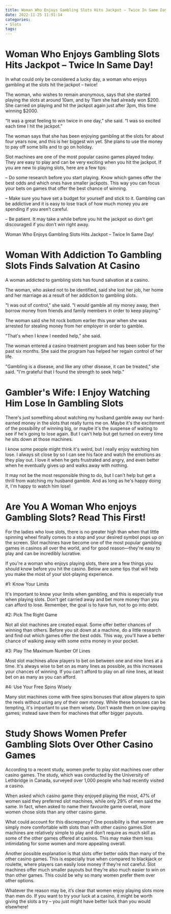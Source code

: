 ```yaml
---
title: Woman Who Enjoys Gambling Slots Hits Jackpot – Twice In Same Day!
date: 2022-11-25 11:51:14
categories:
- Slots
tags:
---
```



#  Woman Who Enjoys Gambling Slots Hits Jackpot – Twice In Same Day!

In what could only be considered a lucky day, a woman who enjoys gambling at the slots hit the jackpot – twice!

The woman, who wishes to remain anonymous, says that she started playing the slots at around 10am, and by 11am she had already won $200. She carried on playing and hit the jackpot again just after 3pm, this time winning $2000.

“It was a great feeling to win twice in one day,” she said. “I was so excited each time I hit the jackpot.”

The woman says that she has been enjoying gambling at the slots for about four years now, and this is her biggest win yet. She plans to use the money to pay off some bills and to go on holiday.

Slot machines are one of the most popular casino games played today. They are easy to play and can be very exciting when you hit the jackpot. If you are new to playing slots, here are a few tips:

– Do some research before you start playing. Know which games offer the best odds and which ones have smaller jackpots. This way you can focus your bets on games that offer the best chance of winning.

– Make sure you have set a budget for yourself and stick to it. Gambling can be addictive and it is easy to lose track of how much money you are spending if you aren’t careful.

– Be patient. It may take a while before you hit the jackpot so don’t get discouraged if you don’t win right away.


Woman Who Enjoys Gambling Slots Hits Jackpot – Twice In Same Day!

#  Woman With Addiction To Gambling Slots Finds Salvation At Casino

A woman addicted to gambling slots has found salvation at a casino.

The woman, who asked not to be identified, said she lost her job, her home and her marriage as a result of her addiction to gambling slots.

"I was out of control," she said. "I would gamble all my money away, then borrow money from friends and family members in order to keep playing."

The woman said she hit rock bottom earlier this year when she was arrested for stealing money from her employer in order to gamble.

"That's when I knew I needed help," she said.

The woman entered a casino treatment program and has been sober for the past six months. She said the program has helped her regain control of her life.

"Gambling is a disease, and like any other disease, it can be treated," she said. "I'm grateful that I found the strength to seek help."

#  Gambler's Wife: I Enjoy Watching Him Lose In Gambling Slots

There's just something about watching my husband gamble away our hard-earned money in the slots that really turns me on. Maybe it's the excitement of the possibility of winning big, or maybe it's the suspense of waiting to see if he's going to lose again. But I can't help but get turned on every time he sits down at those machines.

I know some people might think it's weird, but I really enjoy watching him lose. I always sit close by so I can see his face and watch the emotions as they play out. I love it when he gets frustrated and angry, and even better when he eventually gives up and walks away with nothing.

It may not be the most responsible thing to do, but I can't help but get a thrill from watching my husband gamble. And as long as he's happy doing it, I'm happy to watch him lose!

#  Are You A Woman Who enjoys Gambling Slots? Read This First!

For the ladies who love slots, there is no greater high than when that little spinning wheel finally comes to a stop and your desired symbol pops up on the screen. Slot machines have become one of the most popular gambling games in casinos all over the world, and for good reason—they're easy to play and can be incredibly lucrative.

If you're a woman who enjoys playing slots, there are a few things you should know before you hit the casino. Below are some tips that will help you make the most of your slot-playing experience.

#1: Know Your Limits

It's important to know your limits when gambling, and this is especially true when playing slots. Don't get carried away and bet more money than you can afford to lose. Remember, the goal is to have fun, not to go into debt.

#2: Pick The Right Game

Not all slot machines are created equal. Some offer better chances of winning than others. Before you sit down at a machine, do a little research and find out which games offer the best odds. This way, you'll have a better chance of walking away with some extra money in your pocket.

#3: Play The Maximum Number Of Lines

Most slot machines allow players to bet on between one and nine lines at a time. It's always wise to bet on as many lines as possible, as this increases your chances of winning. If you can't afford to play on all nine lines, at least bet on as many as you can afford.

#4: Use Your Free Spins Wisely

Many slot machines come with free spins bonuses that allow players to spin the reels without using any of their own money. While these bonuses can be tempting, it's important to use them wisely. Don't waste them on low-paying games; instead save them for machines that offer bigger payouts.

#  Study Shows Women Prefer Gambling Slots Over Other Casino Games

According to a recent study, women prefer to play slot machines over other casino games. The study, which was conducted by the University of Lethbridge in Canada, surveyed over 1,000 people who had recently visited a casino.

When asked which casino game they enjoyed playing the most, 47% of women said they preferred slot machines, while only 29% of men said the same. In fact, when asked to name their favourite game overall, more women chose slots than any other casino game.

What could account for this discrepancy? One possibility is that women are simply more comfortable with slots than with other casino games.Slot machines are relatively simple to play and don’t require as much skill as some of the other games offered at casinos. This may make them less intimidating for some women and more appealing overall.

Another possible explanation is that slots offer better odds than many of the other casino games. This is especially true when compared to blackjack or roulette, where players can easily lose money if they’re not careful. Slot machines offer much smaller payouts but they’re also much easier to win on than other games. This could be why so many women prefer them over other options.

Whatever the reason may be, it’s clear that women enjoy playing slots more than men do. If you want to try your luck at a casino, it might be worth giving the slots a try – you just might have better luck than you would elsewhere!